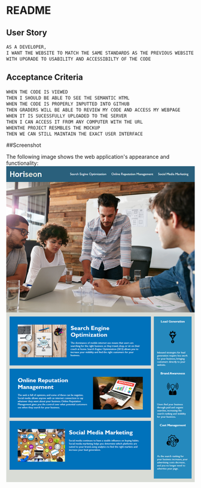 
# README
## User Story

```
AS A DEVELOPER,
I WANT THE WEBSITE TO MATCH THE SAME STANDARDS AS THE PREVIOUS WEBSITE
WITH UPGRADE TO USABILITY AND ACCESSIBILTY OF THE CODE
```

## Acceptance Criteria

```
WHEN THE CODE IS VIEWED
THEN I SHOULD BE ABLE TO SEE THE SEMANTIC HTML
WHEN THE CODE IS PROPERLY INPUTTED INTO GITHUB
THEN GRADERS WILL BE ABLE TO REVIEW MY CODE AND ACCESS MY WEBPAGE
WHEN IT IS SUCESSFULLY UPLOADED TO THE SERVER
THEN I CAN ACCESS IT FROM ANY COMPUTER WITH THE URL
WHENTHE PROJECT RESMBLES THE MOCKUP
THEN WE CAN STILL MAINTAIN THE EXACT USER INTERFACE
```

##Screenshot

The following image shows the web application's appearance and functionality:
![The Horiseon webpage includes a navigation bar, a header image, and cards with text and images at the bottom of the page.](./Assets/01-html-css-git-homework-demo.png)



